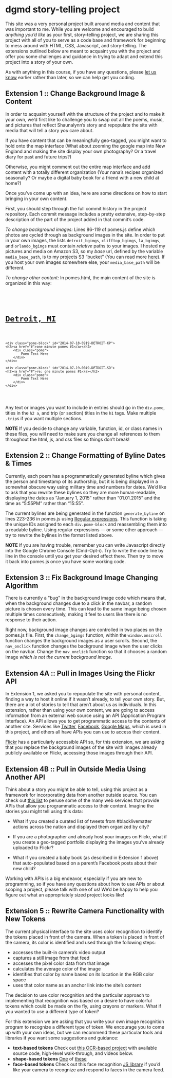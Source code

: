 
# dgmd story-telling project
This site was a very personal project built around media and content that was important to me.  While you are welcome and encouraged to build _anything you’d like_ as your first, story-telling project, we are sharing this project with all of you to serve as a code base and framework for beginning to mess around with HTML, CSS, Javascript, and story-telling.  The extensions outlined below are meant to acquaint you with the project and offer you some challenges and guidance in trying to adapt and extend this project into a story of your own.

As with anything in this course, if you have any questions, please [let us know](mailto:dgmde15@gmail.com) earlier rather than later, so we can help get you coding.  

## Extension 1 :: Change Background Image & Content
In order to acquaint yourself with the structure of the project and to make it your own, we’d first like to challenge you to swap out all the poems, music, and pictures that reflect Shaunalynn’s story and repopulate the site with media that will tell a story _you_ care about.

If you have content that can be meaningfully geo-tagged, you might want to hold onto the map interface (What about zooming the google map into New England and making the site display your own photography?  Or a travel diary for past and future trips?)

Otherwise, you might comment out the entire map interface and add content with a totally different organization (Your nana’s recipes organized seasonally? Or maybe a digital baby book for a friend with a new child at home?)

Once you’ve come up with an idea, here are some directions on how to start bringing in your own content.

First, you should step through the full commit history in the project repository.  Each commit message includes a pretty extensive, step-by-step description of the part of the project added in that commit’s code.  

_To change background images:_  Lines 86-119 of pomes.js define which photos are cycled through as background images in the site.  In order to put in your own images, the lists <code>detroit_bgimgs</code>, <code>clifftop_bgimgs</code>, <code>la_bgimgs</code>, and <code>orlando_bgimgs</code> must contain _relative_ paths to your images.  I hosted my pictures and media on Amazon S3, so my _base_ url, defined by the variable <code>media_base_path</code>, is to my projects S3 “bucket” (You can read more [here]()).  If you host your own images somewhere else, your <code>media_base_path</code> will be different.

_To change other content:_  In pomes.html, the main content of the site is organized in this way:

<code>
<div class="trip">
	<h1 id="detroit"><a href="#detroit">Detroit, MI</a></h1>
	
	<div class="pome-block" id="2014-07-18-0919-DETROIT-KP">
	<h2><a href="#">one minute pomes #1</a></h2>
		<div class="pome">
			Poem Text Here
		</div>
	</div>

	<div class="pome-block" id="2014-07-19-0049-DETROIT-SD">
	<h2><a href="#">re: one minute pomes #1</a></h2>
		<div class="pome">
			Poem Text Here
		</div>
	</div>
</div>
</code>

Any text or images you want to include in entries should go in the <code>div.pome</code>, titles in the <code>h2 a</code>, and trip (or section) titles in the <code>h1</code> tags.  Make multiple <code>.trip</code>s if you want multiple sections.

**NOTE**  If you decide to change any variable, function, id, or class names in these files, you will need to make sure you change all references to them throughout the html, js, and css files so things don’t break!

## Extension 2 :: Change Formatting of Byline Dates & Times
Currently, each poem has a programmatically generated byline which gives the person and timestamp of its authorship, but it is being displayed in a somewhat obscure way using military time and numbers for dates.  We’d like to ask that you rewrite these bylines so they are more human-readable, displaying the dates as  “January 1, 2015” rather than “01.01.2015” and the time as “5:55PM” rather than “15:55”.
 
The current bylines are being generated in the function <code>generate_byline</code> on lines 223-236 in pomes.js using [Regular expressions](https://developer.mozilla.org/en-US/docs/Web/JavaScript/Guide/Regular_Expressions). This function is taking the unique IDs assigned to each <code>div.pome-block</code> and reassembling them into a readable byline.  Using regular expressions — or some other approach — try to rewrite the bylines in the format listed above.

**NOTE**  If you are having trouble, remember you can write Javascript directly into the Google Chrome Console (Cmd-Opt-i).  Try to write the code line by line in the console until you get your desired effect there.  Then try to move it back into pomes.js once you have some working code.

## Extension 3 :: Fix Background Image Changing Algorithm
There is currently a "bug" in the background image code which means that, when the background changes due to a click in the navbar, a random picture is chosen every time.  This can lead to the same image being chosen multiple times consecutively, making it feel to users like there is no response to their action.  

Right now, background image changes are controlled in two places on the pomes.js file.  First, the <code>change_bgimgs</code> function, within the <code>window.onscroll</code> function changes the background images as a user scrolls.  Second, the <code>nav_onclick</code> function changes the background image when the user clicks on the navbar.  Change the <code>nav_onclick</code> function so that it chooses a random image _which is not the current background image_.

## Extension 4A :: Pull in Images Using the Flickr API
In Extension 1, we asked you to repopulate the site with personal content, finding a way to host it online if it wasn’t already, to tell your own story.  But, there are a lot of stories to tell that aren’t about us as individuals.  In this extension, rather than using your own content, we are going to access information from an external web source using an API (Application Program Interface).  An API allows you to get programmatic access to the contents of another site. Services like [Twitter](https://dev.twitter.com/web/javascript), [Facebook](https://developers.facebook.com/docs/javascript), [Google Maps](http://www.programmableweb.com/api/google-maps), which is used in this project, and others all have APIs you can use to access their content.

[Flickr](https://www.flickr.com/services/feeds/docs/photos_public/) has a particularly accessible API so, for this extension, we are asking that you replace the background images of the site with images already publicly available on Flickr, accessing those images through their API.

## Extension 4B :: Pull in Outside Media Using Another API 
Think about a story you might be able to tell, using this project as a framework for incorporating data from another outside source.  You can check out [this list](http://www.programmableweb.com/apis/directory) to peruse some of the many web services that provide APIs that allow you programmatic access to their content.  Imagine the stories you might tell using this data:

+ What if you created a curated list of tweets from #blacklivematter actions across the nation and displayed them organized by city?  

+ If you are a photographer and already host your images on Flickr, what if you create a geo-tagged portfolio displaying the images you’ve already uploaded to Flickr?  

+ What if you created a baby book (as described in Extension 1 above) that auto-populated based on a parent’s Facebook posts about their new child?

Working with APIs is a big endeavor, especially if you are new to programming, so if you have any questions about how to use APIs or about scoping a project, please talk with one of us!  We’d be happy to help you figure out what an appropriately sized project looks like!

## Extension 5 :: Rewrite Camera Functionality with New Tokens
The current physical interface to the site uses color recognition to identify the tokens placed in front of the camera.  When a token is placed in front of the camera, its color is identified and used through the following steps:

+ accesses the built-in camera’s video output
+ captures a still image from that feed
+ accesses the pixel color data from that image
+ calculates the average color of the image
+ identifies that color by name based on its location in the RGB color space
+ uses that color name as an anchor link into the site’s content

The decision to use color recognition and the particular approach to implementing that recognition was based on a desire to have colorful tokens which could be made on the fly, using crayons or markers.  What if you wanted to use a different type of token?

For this extension we are asking that you write your own image recognition program to recognize a different type of token.  We encourage you to come up with your own ideas, but we can recommend these particular tools and libraries if you want some suggestions and guidance:

+ **text-based tokens** Check out [this OCR-based project](http://kdzwinel.github.io/JS-OCR-demo/) with available source code, high-level walk-through, and videos below. 
+ **shape-based tokens** [One](http://katspaugh.github.io/whiteboard/examples/brain/#triangle) of [these](http://techslides.com/object-detection-with-html5-getusermedia) 
+ **face-based tokens** Check out this face recognition [JS library](http://stackoverflow.com/questions/7291065/any-library-for-face-recognition-in-javascript) if you’d like your camera to recognize and respond to faces in the camera feed.
